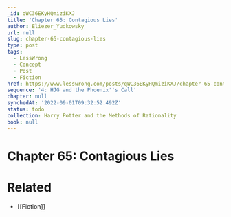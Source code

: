 ```yaml
---
_id: qWC36EKyHQmiziKXJ
title: 'Chapter 65: Contagious Lies'
author: Eliezer_Yudkowsky
url: null
slug: chapter-65-contagious-lies
type: post
tags:
  - LessWrong
  - Concept
  - Post
  - Fiction
href: https://www.lesswrong.com/posts/qWC36EKyHQmiziKXJ/chapter-65-contagious-lies
sequence: '4: HJG and the Phoenix''s Call'
chapter: null
synchedAt: '2022-09-01T09:32:52.492Z'
status: todo
collection: Harry Potter and the Methods of Rationality
book: null
---
```


# Chapter 65: Contagious Lies


# Related

- [[Fiction]]